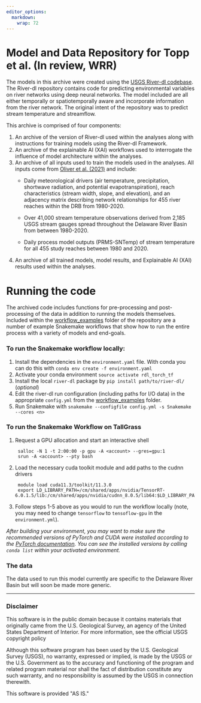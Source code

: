 ```yaml
---
editor_options: 
  markdown: 
    wrap: 72
---
```


# Model and Data Repository for Topp et al. (In review, WRR) 

The models in this archive were created using the [USGS River-dl
codebase](https://github.com/USGS-R/river-dl). The River-dl repository
contains code for predicting environmental variables on river networks
using deep neural networks. The model included are all either temporally
or spatiotemporally aware and incorporate information from the river
network. The original intent of the repository was to predict stream
temperature and streamflow.

This archive is comprised of four components:

1.  An archive of the version of River-dl used within the analyses along
    with instructions for training models using the River-dl Framework.
2.  An archive of the explainable AI (XAI) workflows used to interrogate
    the influence of model architecture within the analyses.
3.  An archive of all inputs used to train the models used in the
    analyses. All inputs come from [Oliver et al.
    (2021)](https://doi.org/10.5066/P9GD8I7A) and include:
    -   Daily meteorological drivers (air temperature, precipitation,
        shortwave radiation, and potential evapotranspiration), reach
        characteristics (stream width, slope, and elevation), and an
        adjacency matrix describing network relationships for 455 river
        reaches within the DRB from 1980-2020.

    -   Over 41,000 stream temperature observations derived from 2,185
        USGS stream gauges spread throughout the Delaware River Basin
        from between 1980-2020.

    -   Daily process model outputs (PRMS-SNTemp) of stream temperature
        for all 455 study reaches between 1980 and 2020.
4.  An archive of all trained models, model results, and Explainable AI
    (XAI) results used within the analyses.

# Running the code

The archived code includes functions for pre-processing and
post-processing of the data in addition to running the models
themselves. Included within the [workflow_examples](workflow_examples)
folder of the repository are a number of example Snakemake workflows
that show how to run the entire process with a variety of models and
end-goals.

### To run the Snakemake workflow locally:

1.  Install the dependencies in the `environment.yaml` file. With conda
    you can do this with `conda env create -f environment.yaml`
2.  Activate your conda environment `source activate rdl_torch_tf`
3.  Install the local `river-dl` package by
    `pip install path/to/river-dl/` (*optional*)
4.  Edit the river-dl run configuration (including paths for I/O data)
    in the appropriate `config.yml` from the
    [workflow_examples](workflow_examples) folder.
5.  Run Snakemake with
    `snakemake --configfile config.yml -s Snakemake --cores <n>`

### To run the Snakemake Workflow on TallGrass

1.  Request a GPU allocation and start an interactive shell

         salloc -N 1 -t 2:00:00 -p gpu -A <account> --gres=gpu:1 
         srun -A <account> --pty bash

2.  Load the necessary cuda toolkit module and add paths to the cudnn
    drivers

         module load cuda11.3/toolkit/11.3.0 
         export LD_LIBRARY_PATH=/cm/shared/apps/nvidia/TensorRT-6.0.1.5/lib:/cm/shared/apps/nvidia/cudnn_8.0.5/lib64:$LD_LIBRARY_PATH

3.  Follow steps 1-5 above as you would to run the workflow locally
    (note, you may need to change `tensorflow` to `tensoflow-gpu` in the
    `environment.yml`).

*After building your environment, you may want to make sure the
recommended versions of PyTorch and CUDA were installed according to the
[PyTorch documentation](https://pytorch.org/). You can see the installed
versions by calling `conda list` within your activated environment.*

### The data

The data used to run this model currently are specific to the Delaware
River Basin but will soon be made more generic.

------------------------------------------------------------------------

### Disclaimer

This software is in the public domain because it contains materials that
originally came from the U.S. Geological Survey, an agency of the United
States Department of Interior. For more information, see the official
USGS copyright policy

Although this software program has been used by the U.S. Geological
Survey (USGS), no warranty, expressed or implied, is made by the USGS or
the U.S. Government as to the accuracy and functioning of the program
and related program material nor shall the fact of distribution
constitute any such warranty, and no responsibility is assumed by the
USGS in connection therewith.

This software is provided "AS IS."
